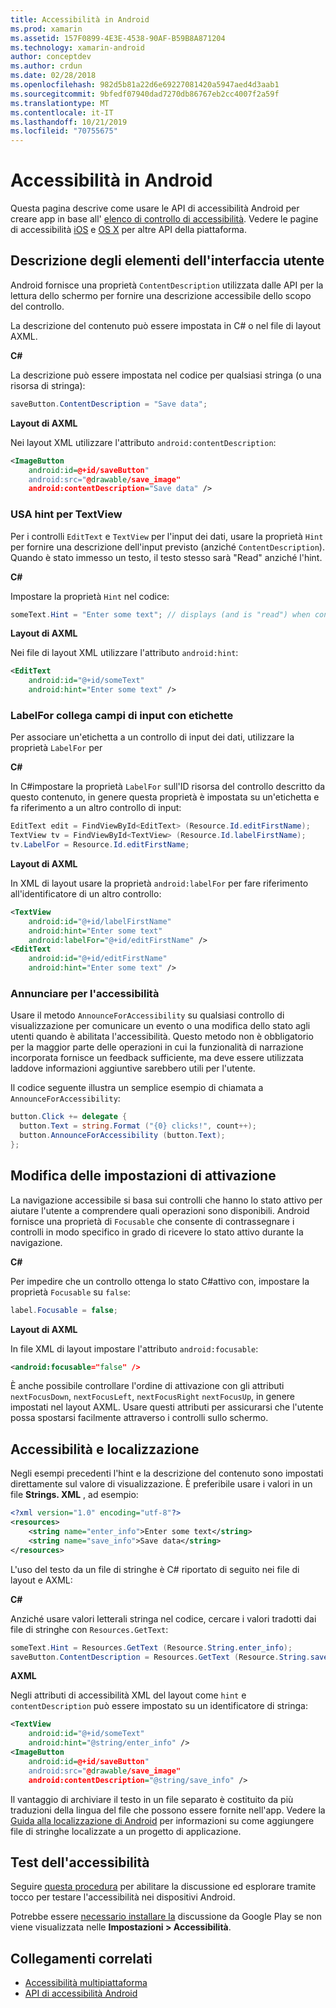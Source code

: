 ```yaml
---
title: Accessibilità in Android
ms.prod: xamarin
ms.assetid: 157F0899-4E3E-4538-90AF-B59B8A871204
ms.technology: xamarin-android
author: conceptdev
ms.author: crdun
ms.date: 02/28/2018
ms.openlocfilehash: 982d5b81a22d6e69227081420a5947aed4d3aab1
ms.sourcegitcommit: 9bfedf07940dad7270db86767eb2cc4007f2a59f
ms.translationtype: MT
ms.contentlocale: it-IT
ms.lasthandoff: 10/21/2019
ms.locfileid: "70755675"
---
```

# <a name="accessibility-on-android"></a>Accessibilità in Android

Questa pagina descrive come usare le API di accessibilità Android per creare app in base all' [elenco di controllo di accessibilità](~/cross-platform/app-fundamentals/accessibility.md).
Vedere le pagine di accessibilità [iOS](~/ios/app-fundamentals/accessibility.md) e [OS X](~/mac/app-fundamentals/accessibility.md) per altre API della piattaforma.

## <a name="describing-ui-elements"></a>Descrizione degli elementi dell'interfaccia utente

Android fornisce una proprietà `ContentDescription` utilizzata dalle API per la lettura dello schermo per fornire una descrizione accessibile dello scopo del controllo.

La descrizione del contenuto può essere impostata in C# o nel file di layout AXML.

**C#**

La descrizione può essere impostata nel codice per qualsiasi stringa (o una risorsa di stringa):

```csharp
saveButton.ContentDescription = "Save data";
```

**Layout di AXML**

Nei layout XML utilizzare l'attributo `android:contentDescription`:

```xml
<ImageButton
    android:id=@+id/saveButton"
    android:src="@drawable/save_image"
    android:contentDescription="Save data" />
```

### <a name="use-hint-for-textview"></a>USA hint per TextView

Per i controlli `EditText` e `TextView` per l'input dei dati, usare la proprietà `Hint` per fornire una descrizione dell'input previsto (anziché `ContentDescription`).
Quando è stato immesso un testo, il testo stesso sarà "Read" anziché l'hint.

**C#**

Impostare la proprietà `Hint` nel codice:

```csharp
someText.Hint = "Enter some text"; // displays (and is "read") when control is empty
```

**Layout di AXML**

Nei file di layout XML utilizzare l'attributo `android:hint`:

```xml
<EditText
    android:id="@+id/someText"
    android:hint="Enter some text" />
```

### <a name="labelfor-links-input-fields-with-labels"></a>LabelFor collega campi di input con etichette

Per associare un'etichetta a un controllo di input dei dati, utilizzare la proprietà `LabelFor` per

**C#**

In C#impostare la proprietà `LabelFor` sull'ID risorsa del controllo descritto da questo contenuto, in genere questa proprietà è impostata su un'etichetta e fa riferimento a un altro controllo di input:

```csharp
EditText edit = FindViewById<EditText> (Resource.Id.editFirstName);
TextView tv = FindViewById<TextView> (Resource.Id.labelFirstName);
tv.LabelFor = Resource.Id.editFirstName;
```

**Layout di AXML**

In XML di layout usare la proprietà `android:labelFor` per fare riferimento all'identificatore di un altro controllo:

```xml
<TextView
    android:id="@+id/labelFirstName"
    android:hint="Enter some text"
    android:labelFor="@+id/editFirstName" />
<EditText
    android:id="@+id/editFirstName"
    android:hint="Enter some text" />
```

### <a name="announce-for-accessibility"></a>Annunciare per l'accessibilità

Usare il metodo `AnnounceForAccessibility` su qualsiasi controllo di visualizzazione per comunicare un evento o una modifica dello stato agli utenti quando è abilitata l'accessibilità. Questo metodo non è obbligatorio per la maggior parte delle operazioni in cui la funzionalità di narrazione incorporata fornisce un feedback sufficiente, ma deve essere utilizzata laddove informazioni aggiuntive sarebbero utili per l'utente.

Il codice seguente illustra un semplice esempio di chiamata a `AnnounceForAccessibility`:

```csharp
button.Click += delegate {
  button.Text = string.Format ("{0} clicks!", count++);
  button.AnnounceForAccessibility (button.Text);
};
```

## <a name="changing-focus-settings"></a>Modifica delle impostazioni di attivazione

La navigazione accessibile si basa sui controlli che hanno lo stato attivo per aiutare l'utente a comprendere quali operazioni sono disponibili. Android fornisce una proprietà di `Focusable` che consente di contrassegnare i controlli in modo specifico in grado di ricevere lo stato attivo durante la navigazione.

**C#**

Per impedire che un controllo ottenga lo stato C#attivo con, impostare la proprietà `Focusable` su `false`:

```csharp
label.Focusable = false;
```

**Layout di AXML**

In file XML di layout impostare l'attributo `android:focusable`:

```xml
<android:focusable="false" />
```

È anche possibile controllare l'ordine di attivazione con gli attributi `nextFocusDown`, `nextFocusLeft`, `nextFocusRight` `nextFocusUp`, in genere impostati nel layout AXML. Usare questi attributi per assicurarsi che l'utente possa spostarsi facilmente attraverso i controlli sullo schermo.

## <a name="accessibility-and-localization"></a>Accessibilità e localizzazione

Negli esempi precedenti l'hint e la descrizione del contenuto sono impostati direttamente sul valore di visualizzazione. È preferibile usare i valori in un file **Strings. XML** , ad esempio:

```xml
<?xml version="1.0" encoding="utf-8"?>
<resources>
    <string name="enter_info">Enter some text</string>
    <string name="save_info">Save data</string>
</resources>
```

L'uso del testo da un file di stringhe è C# riportato di seguito nei file di layout e AXML:

**C#**

Anziché usare valori letterali stringa nel codice, cercare i valori tradotti dai file di stringhe con `Resources.GetText`:

```csharp
someText.Hint = Resources.GetText (Resource.String.enter_info);
saveButton.ContentDescription = Resources.GetText (Resource.String.save_info);
```

**AXML**

Negli attributi di accessibilità XML del layout come `hint` e `contentDescription` può essere impostato su un identificatore di stringa:

```xml
<TextView
    android:id="@+id/someText"
    android:hint="@string/enter_info" />
<ImageButton
    android:id=@+id/saveButton"
    android:src="@drawable/save_image"
    android:contentDescription="@string/save_info" />
```

Il vantaggio di archiviare il testo in un file separato è costituito da più traduzioni della lingua del file che possono essere fornite nell'app. Vedere la [Guida alla localizzazione di Android](~/android/app-fundamentals/localization.md) per informazioni su come aggiungere file di stringhe localizzate a un progetto di applicazione.

## <a name="testing-accessibility"></a>Test dell'accessibilità

Seguire [questa procedura](https://developer.android.com/training/accessibility/testing.html#how-to) per abilitare la discussione ed esplorare tramite tocco per testare l'accessibilità nei dispositivi Android.

Potrebbe essere [necessario installare la](https://play.google.com/store/apps/details?id=com.google.android.marvin.talkback) discussione da Google Play se non viene visualizzata nelle **Impostazioni > Accessibilità**.

## <a name="related-links"></a>Collegamenti correlati

- [Accessibilità multipiattaforma](~/cross-platform/app-fundamentals/accessibility.md)
- [API di accessibilità Android](https://developer.android.com/guide/topics/ui/accessibility/index.html)
